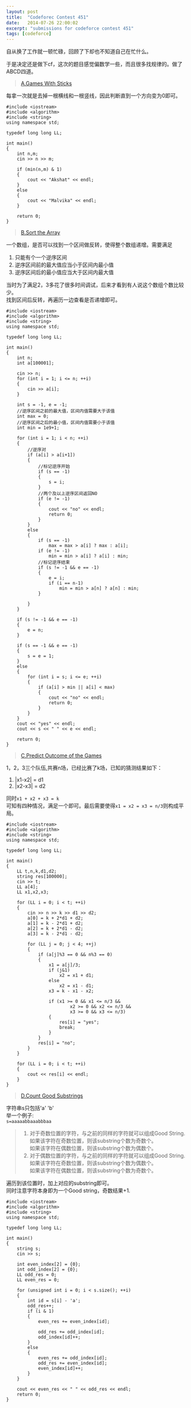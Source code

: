 ```yaml
---
layout: post
title:  "Codeforec Contest 451"
date:   2014-07-26 22:00:02
excerpt: "submissions for codeforce contest 451"
tags: [codeforce]
---
```


自从换了工作就一顿忙碌，回顾了下却也不知道自己在忙什么。

于是决定还是做下cf，这次的题目感觉偏数学一些，而且很多找规律的。做了ABCD四道。

<!--more-->

> [A.Games With Sticks](http://codeforces.com/contest/451/problem/A)  

每拿一次就是去掉一根横线和一根竖线，因此判断直到一个方向变为0即可。

```
#include <iostream>
#include <algorithm>
#include <string>
using namespace std;

typedef long long LL;

int main()
{
    int n,m;
    cin >> n >> m;

    if (min(n,m) & 1)
    {
        cout << "Akshat" << endl;
    }
    else
    {
        cout << "Malvika" << endl;
    }

    return 0;
}

```

> [B.Sort the Array](http://codeforces.com/contest/451/problem/B)

一个数组，是否可以找到一个区间做反转，使得整个数组递增。需要满足       

1. 只能有个一个逆序区间
2. 逆序区间前的最大值应当小于区间内最小值
3. 逆序区间后的最小值应当大于区间内最大值

当时为了满足2，3多花了很多时间调试，后来才看到有人说这个数组个数比较少。     
找到区间后反转，再遍历一边查看是否递增即可。    

```
#include <iostream>
#include <algorithm>
#include <string>
using namespace std;

typedef long long LL;

int main()
{
    int n;
    int a[100001];

    cin >> n;
    for (int i = 1; i <= n; ++i)
    {
        cin >> a[i];
    }

    int s = -1, e = -1;
    //逆序区间之前的最大值，区间内值需要大于该值
    int max = 0;
    //逆序区间之后的最小值，区间内值需要小于该值
    int min = 1e9+1;

    for (int i = 1; i < n; ++i)
    {
        //逆序对
        if (a[i] > a[i+1])
        {
            //标记逆序开始
            if (s == -1)
            {
                s = i;
            }
            //两个及以上逆序区间返回NO
            if (e != -1)
            {
                cout << "no" << endl;
                return 0;
            }
        }
        else
        {
            if (s == -1)
                max = max > a[i] ? max : a[i];
            if (e != -1)
                min = min > a[i] ? a[i] : min;
            //标记逆序结束
            if (s != -1 && e == -1)
            {
                e = i;
                if (i == n-1)
                    min = min > a[n] ? a[n] : min;
            }

        }
    }

    if (s != -1 && e == -1)
    {
        e = n;
    }

    if (s == -1 && e == -1)
    {
        s = e = 1;
    }
    else
    {
        for (int i = s; i <= e; ++i)
        {
            if (a[i] > min || a[i] < max)
            {
                cout << "no" << endl;
                return 0;
            }
        }
    }
    cout << "yes" << endl;
    cout << s << " " << e << endl;

    return 0;
}

```  

> [C.Predict Outcome of the Games](http://codeforces.com/contest/451/problem/C)  

1，2，3三个队伍,共赛n场，已经比赛了k场，已知的猜测结果如下：     
1.  |x1-x2| = d1    
2.  |x2-x3| = d2

同时`x1 + x2 + x3 = k`     
可知有四种情况，满足一个即可。最后需要使得`x1 = x2 = x3 = n/3`则构成平局。

```
#include <iostream>
#include <algorithm>
#include <string>
using namespace std;

typedef long long LL;

int main()
{
    LL t,n,k,d1,d2;
    string res[100000];
    cin >> t;
    LL a[4];
    LL x1,x2,x3;

    for (LL i = 0; i < t; ++i)
    {
        cin >> n >> k >> d1 >> d2;
        a[0] = k + 2*d1 + d2;
        a[1] = k - 2*d1 + d2;
        a[2] = k + 2*d1 - d2;
        a[3] = k - 2*d1 - d2;
    
        for (LL j = 0; j < 4; ++j)
        {
            if (a[j]%3 == 0 && n%3 == 0)
            {
                x1 = a[j]/3;
                if (j&1)
                    x2 = x1 + d1;
                else
                    x2 = x1 - d1;
                x3 = k - x1 - x2;

                if (x1 >= 0 && x1 <= n/3 &&
                        x2 >= 0 && x2 <= n/3 &&
                        x3 >= 0 && x3 <= n/3)
                {
                    res[i] = "yes";
                    break;
                }
            }
            res[i] = "no";
        }
    }

    for (LL i = 0; i < t; ++i)
    {
        cout << res[i] << endl;
    }
}

```

> [D.Count Good Substrings](http://codeforces.com/contest/451/problem/D)   

字符串s只包括'a' 'b'   
举一个例子:   
`s=aaaaabbaaabbbaa`   
> 1.  对于奇数位置的字符，与之前的同样的字符就可以组成Good String.     
    如果该字符在奇数位置，则该substring个数为奇数个。    
    如果该字符在偶数位置，则该substring个数为偶数个。    
> 2.  对于偶数位置的字符，与之前的同样的字符就可以组成Good String.   
    如果该字符在奇数位置，则该substring个数为偶数个。    
    如果该字符在偶数位置，则该substring个数为奇数个。    

遍历到该位置时，加上对应的substring即可。   
同时注意字符本身即为一个Good string，奇数结果+1.   

```
#include <iostream>
#include <algorithm>
#include <string>
using namespace std;

typedef long long LL;

int main()
{
    string s;
    cin >> s;

    int even_index[2] = {0};
    int odd_index[2] = {0};
    LL odd_res = 0;
    LL even_res = 0;

    for (unsigned int i = 0; i < s.size(); ++i)
    {
        int id = s[i] - 'a';
        odd_res++;
        if (i & 1)
        {
            even_res += even_index[id];

            odd_res += odd_index[id];
            odd_index[id]++;
        }
        else
        {
            even_res += odd_index[id];
            odd_res += even_index[id];
            even_index[id]++;
        }
    }

    cout << even_res << " " << odd_res << endl;
    return 0;
}
```

